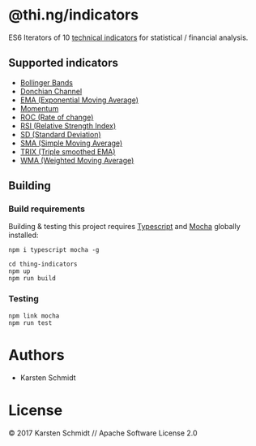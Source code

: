 # @thi.ng/indicators

ES6 Iterators of 10 [technical indicators](https://en.wikipedia.org/wiki/Technical_indicator)
for statistical / financial analysis.

## Supported indicators

- [Bollinger Bands](src/bollinger.ts)
- [Donchian Channel](src/donchian.ts)
- [EMA (Exponential Moving Average)](src/ema.ts)
- [Momentum](src/momentum.ts)
- [ROC (Rate of change)](src/roc.ts)
- [RSI (Relative Strength Index)](src/rsi.ts)
- [SD (Standard Deviation)](src/sd.ts)
- [SMA (Simple Moving Average)](src/sma.ts)
- [TRIX (Triple smoothed EMA)](src/trix.ts)
- [WMA (Weighted Moving Average)](src/wma.ts)

## Building

### Build requirements

Building & testing this project requires [Typescript](http://typescriptlang.org)
and [Mocha](http://mochajs.org/) globally installed:

```
npm i typescript mocha -g
```

```
cd thing-indicators
npm up
npm run build
```

### Testing

```
npm link mocha
npm run test
```

# Authors
- Karsten Schmidt

# License

&copy; 2017 Karsten Schmidt // Apache Software License 2.0